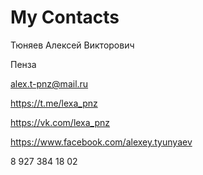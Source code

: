 # My Contacts

Тюняев Алексей Викторович

Пенза

alex.t-pnz@mail.ru

https://t.me/lexa_pnz

https://vk.com/lexa_pnz

https://www.facebook.com/alexey.tyunyaev

8 927 384 18 02

